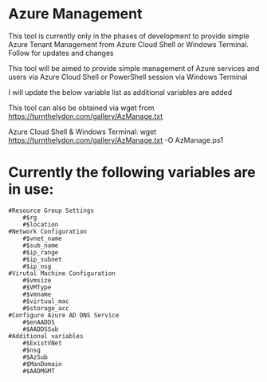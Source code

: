 # Azure Management
This tool is currently only in the phases of development to provide simple Azure Tenant Management from Azure Cloud Shell or Windows Terminal. Follow for updates and changes

This tool will be aimed to provide simple management of Azure services and users via Azure Cloud Shell or PowerShell session via Windows Terminal

I will update the below variable list as additional variables are added

This tool can also be obtained via wget from https://turnthelydon.com/gallery/AzManage.txt

Azure Cloud Shell & Windows Terminal: wget https://turnthelydon.com/gallery/AzManage.txt -O AzManage.ps1

# Currently the following variables are in use:
    #Resource Group Settings
        #$rg
        #$location
    #Network Configuration
        #$vnet_name
        #$sub_name
        #$ip_range
        #$ip_subnet
        #$ip_nsg
    #Virutal Machine Configuration
        #$vmsize
        #$VMType
        #$vmname
        #$virtual_mac
        #$storage_acc
    #Configure Azure AD DNS Service
        #$enAADDS
        #$AADDSSub
    #Additional variables
        #$ExistVNet
        #$nsg
        #$AzSub
        #$ManDomain
        #$AADMGMT
